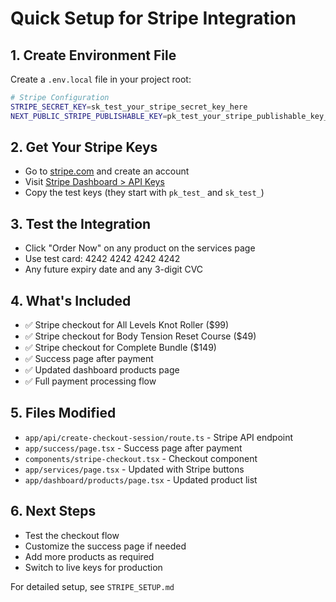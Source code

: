 # Quick Setup for Stripe Integration

## 1. Create Environment File
Create a `.env.local` file in your project root:

```bash
# Stripe Configuration
STRIPE_SECRET_KEY=sk_test_your_stripe_secret_key_here
NEXT_PUBLIC_STRIPE_PUBLISHABLE_KEY=pk_test_your_stripe_publishable_key_here
```

## 2. Get Your Stripe Keys
- Go to [stripe.com](https://stripe.com) and create an account
- Visit [Stripe Dashboard > API Keys](https://dashboard.stripe.com/apikeys)
- Copy the test keys (they start with `pk_test_` and `sk_test_`)

## 3. Test the Integration
- Click "Order Now" on any product on the services page
- Use test card: 4242 4242 4242 4242
- Any future expiry date and any 3-digit CVC

## 4. What's Included
- ✅ Stripe checkout for All Levels Knot Roller ($99)
- ✅ Stripe checkout for Body Tension Reset Course ($49)
- ✅ Stripe checkout for Complete Bundle ($149)
- ✅ Success page after payment
- ✅ Updated dashboard products page
- ✅ Full payment processing flow

## 5. Files Modified
- `app/api/create-checkout-session/route.ts` - Stripe API endpoint
- `app/success/page.tsx` - Success page after payment
- `components/stripe-checkout.tsx` - Checkout component
- `app/services/page.tsx` - Updated with Stripe buttons
- `app/dashboard/products/page.tsx` - Updated product list

## 6. Next Steps
- Test the checkout flow
- Customize the success page if needed
- Add more products as required
- Switch to live keys for production

For detailed setup, see `STRIPE_SETUP.md`
